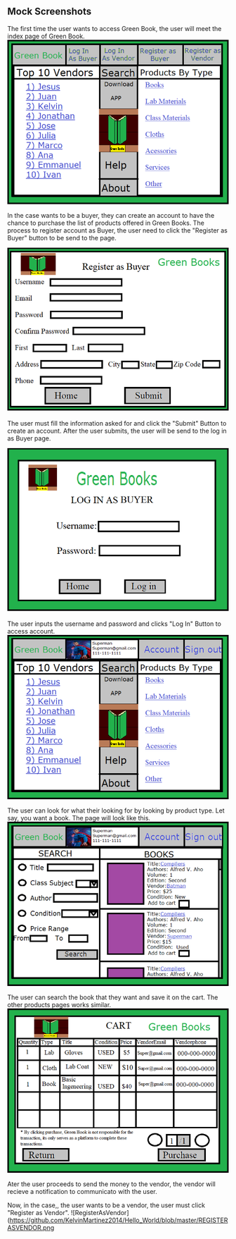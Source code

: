 ## Mock Screenshots

The first time the user wants to access Green Book, the user will meet the index page of Green Book.
![HomePage](https://github.com/KelvinMartinez2014/Hello_World/blob/master/HOMEPAGE.png)

In the case wants to be a buyer, they can create an account to have the chance to purchase the list of products offered in Green Books. The process to register account as Buyer, the user need to click the "Register as Buyer" button to be send to the page.

![REGISTERASBUYER](https://github.com/KelvinMartinez2014/Hello_World/blob/master/REGISTERASBUYER.png)

The user must fill the information asked for and click the "Submit" Button to create an account. After the user submits, the user will be send to the log in as Buyer page.

![LogInAsBuyer](https://github.com/KelvinMartinez2014/Hello_World/blob/master/LogInAsBuyer.png)

The user inputs the username and password and clicks "Log In" Button to access account.
![HomePageBuyer](https://github.com/KelvinMartinez2014/Hello_World/blob/master/HOMEPAGEBuyer.png)

The user can look for what their looking for by looking by product type. Let say, you want a book. The page will look like this.
![BuyByCategoryBuyer](https://github.com/KelvinMartinez2014/Hello_World/blob/master/BuyByCategoryBuyer.png)

The user can search the book that they want and save it on the cart. The other products pages works similar.
![Cart](https://github.com/KelvinMartinez2014/Hello_World/blob/master/CART.png)

Ater the user proceeds to send the money to the vendor, the vendor will recieve a notification to communicato with the user.

Now, in the case,, the user wants to be a vendor, the user must click "Register as Vendor".
![RegisterAsVendor](https://github.com/KelvinMartinez2014/Hello_World/blob/master/REGISTERASVENDOR.png


